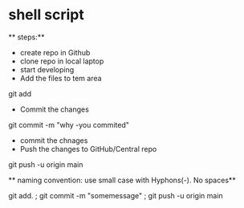 # shell script

** steps:**
* create repo in Github
* clone repo in local laptop
* start developing 
* Add the files to tem area

git add <file-name>

* Commit the changes
 
 git commit -m "why -you commited" 
* commit the chnages
* Push the changes to  GitHub/Central repo

git push -u origin main



** naming convention: use small case with Hyphons(-). No spaces**

git add. ; git commit -m "somemessage" ; git push -u origin main
